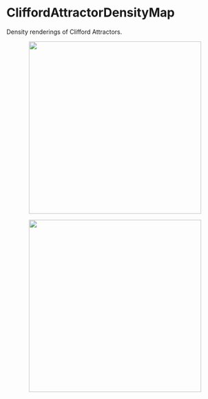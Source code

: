 # CliffordAttractorDensityMap
Density renderings of Clifford Attractors.

<p align="center">
  <img src=./gallery/clifford_attractor_a=-1.7_b=1.3_c=-0.1_d=-1.34_Trim.gif width="400" height="400">
</p>

<p align="center">
  <img src=./gallery/clifford_attractor_a=-1.7_b=1.6_c=1.0_d=0.7_Trim.gif width="400" height="400">
</p>
